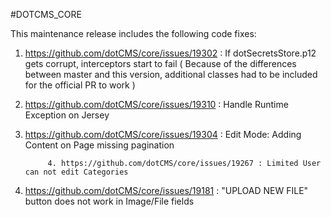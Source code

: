 #DOTCMS_CORE


This maintenance release includes the following code fixes:

1. https://github.com/dotCMS/core/issues/19302 : If dotSecretsStore.p12 gets corrupt, interceptors start to fail
   ( Because of the differences between master and this version, additional classes had to be included for the official PR to work )

2. https://github.com/dotCMS/core/issues/19310 : Handle Runtime Exception on Jersey

3. https://github.com/dotCMS/core/issues/19304 : Edit Mode: Adding Content on Page missing pagination

            4. https://github.com/dotCMS/core/issues/19267 : Limited User can not edit Categories

5. https://github.com/dotCMS/core/issues/19181 : "UPLOAD NEW FILE" button does not work in Image/File fields